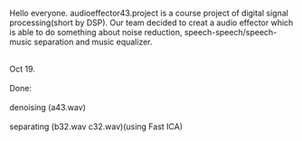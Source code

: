 

Hello everyone.
audioeffector43.project is a course project 
of digital signal processing(short by DSP). 
Our team decided to creat a audio effector 
which is able to do something about noise 
reduction, speech-speech/speech-music
separation and music equalizer. 

<br>Oct 19.</br>
<br>Done: </br>
<br>denoising (a43.wav)</br>
<br>      separating (b32.wav c32.wav)(using Fast ICA)</br>
      
